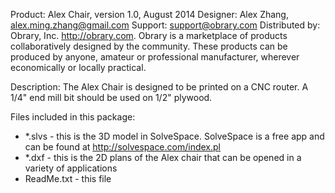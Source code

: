 Product: Alex Chair, version 1.0, August 2014
Designer: Alex Zhang, alex.ming.zhang@gmail.com
Support:  support@obrary.com
Distributed by:  Obrary, Inc.  http://obrary.com.  Obrary is a marketplace of products collaboratively designed by the community. These products can be produced by anyone, amateur or professional manufacturer, wherever economically or locally practical.

Description:
The Alex Chair is designed to be printed on a CNC router.  A 1/4" end mill bit should be used on 1/2" plywood.

Files included in this package:
 - *.slvs - this is the 3D model in SolveSpace.  SolveSpace is a free app and can be found at http://solvespace.com/index.pl
 - *.dxf - this is the 2D plans of the Alex chair that can be opened in a variety of applications
 - ReadMe.txt - this file